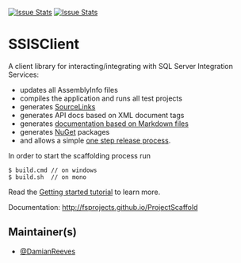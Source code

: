 [![Issue Stats](http://issuestats.com/github/Eleven19/SSISClient/badge/issue)](http://issuestats.com/github/Eleven19/SSISClient)
[![Issue Stats](http://issuestats.com/github/Eleven19/SSISClient/badge/pr)](http://issuestats.com/github/Eleven19/SSISClient)

# SSISClient

A client library for interacting/integrating with SQL Server Integration Services: 

* updates all AssemblyInfo files
* compiles the application and runs all test projects
* generates [SourceLinks](https://github.com/ctaggart/SourceLink)
* generates API docs based on XML document tags
* generates [documentation based on Markdown files](http://fsprojects.github.io/ProjectScaffold/writing-docs.html)
* generates [NuGet](http://www.nuget.org) packages
* and allows a simple [one step release process](http://fsprojects.github.io/ProjectScaffold/release-process.html).

In order to start the scaffolding process run 

    $ build.cmd // on windows    
    $ build.sh  // on mono
    
Read the [Getting started tutorial](http://fsprojects.github.io/ProjectScaffold/index.html#Getting-started) to learn more.

Documentation: http://fsprojects.github.io/ProjectScaffold

## Maintainer(s)

- [@DamianReeves](https://github.com/DamianReeves)

